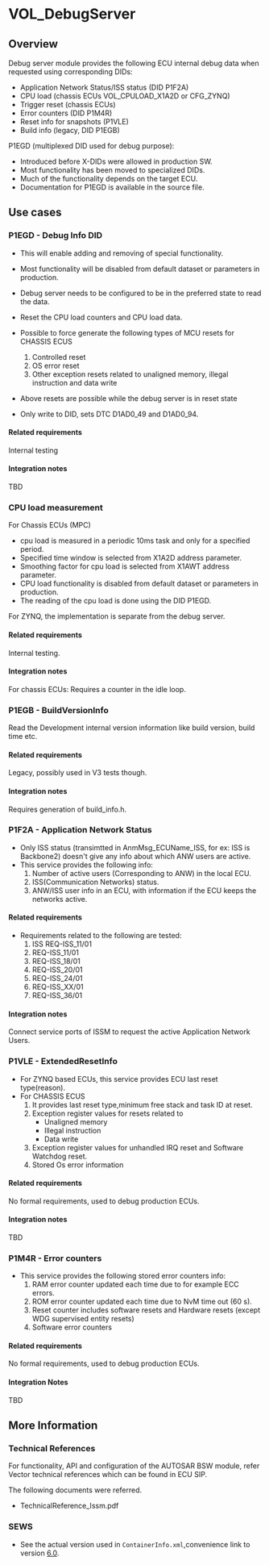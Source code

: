 # VOL_DebugServer

## Overview

Debug server module provides the following ECU internal debug data when requested using corresponding DIDs:

* Application Network Status/ISS status (DID P1F2A)
* CPU load (chassis ECUs VOL_CPULOAD_X1A2D or CFG_ZYNQ)
* Trigger reset (chassis ECUs)
* Error counters (DID P1M4R)
* Reset info for snapshots (P1VLE)
* Build info (legacy, DID P1EGB)

P1EGD (multiplexed DID used for debug purpose):
* Introduced before X-DIDs were allowed in production SW.
* Most functionality has been moved to specialized DIDs.
* Much of the functionality depends on the target ECU.
* Documentation for P1EGD is available in the source file.

## Use cases

### P1EGD - Debug Info DID

* This will enable adding and removing of special functionality.
* Most functionality will be disabled from default dataset or parameters in production.
* Debug server needs to be configured to be in the preferred state to read the data.

* Reset the CPU load counters and CPU load data.
* Possible to force generate the following types of MCU resets for CHASSIS ECUS
    1. Controlled reset
    2. OS error reset
    3. Other exception resets related to unaligned memory, illegal instruction and data write
* Above resets are possible while the debug server is in reset state
* Only write to DID, sets DTC D1AD0_49 and D1AD0_94.

#### Related requirements

Internal testing

#### Integration notes

TBD

### CPU load measurement

For Chassis ECUs (MPC)
* cpu load is measured in a periodic 10ms task and only for a specified period.
* Specified time window is selected from X1A2D address parameter.
* Smoothing factor for cpu load is selected from X1AWT address parameter.
* CPU load functionality is disabled from default dataset or parameters in production.
* The reading of the cpu load is done using the DID P1EGD.

For ZYNQ, the implementation is separate from the debug server.

#### Related requirements

Internal testing.

#### Integration notes

For chassis ECUs: Requires a counter in the idle loop.

### P1EGB - BuildVersionInfo

Read the Development internal version information like build version, build time etc.

#### Related requirements

Legacy, possibly used in V3 tests though.

#### Integration notes

Requires generation of build_info.h.

### P1F2A - Application Network Status

* Only ISS status (transimtted in AnmMsg_ECUName_ISS, for ex: ISS is Backbone2)
doesn't give any info about which ANW users are active.
* This service provides the following info:
    1. Number of active users (Corresponding to ANW) in the local ECU.
    2. ISS(Communication Networks) status.
    3. ANW/ISS user info in an ECU, with information if the ECU keeps the networks active.

#### Related requirements

* Requirements related to the following are tested:
    1. ISS REQ-ISS_11/01
    2. REQ-ISS_11/01
    3. REQ-ISS_18/01
    4. REQ-ISS_20/01
    5. REQ-ISS_24/01
    6. REQ-ISS_XX/01
    7. REQ-ISS_36/01 

#### Integration notes

Connect service ports of ISSM to request the active Application Network Users.

### P1VLE - ExtendedResetInfo

* For ZYNQ based ECUs, this service provides ECU last reset type(reason).
* For CHASSIS ECUS
    1. It provides last reset type,minimum free stack and task ID at reset.
    2. Exception register values for resets related to
        * Unaligned memory
        * Illegal instruction
        * Data write
    3. Exception register values for unhandled IRQ reset and Software Watchdog reset.
    4. Stored Os error information

#### Related requirements

No formal requirements, used to debug production ECUs.

#### Integration notes

TBD

### P1M4R - Error counters

* This service provides the following stored error counters info:
    1. RAM error counter updated each time due to for example ECC errors.
    2. ROM error counter updated each time due to NvM time out (60 s).
    3. Reset counter includes software resets and Hardware resets
	(except WDG supervised entity resets)
    4. Software error counters

#### Related requirements

No formal requirements, used to debug production ECUs.

#### Integration Notes

TBD

## More Information

### Technical References

For functionality, API and configuration of the AUTOSAR BSW module, refer
Vector technical references which can be found in ECU SIP.

The following documents were referred.

* TechnicalReference_Issm.pdf

### SEWS

* See the actual version used in `ContainerInfo.xml`,convenience link to version [6.0](https://sews.volvo.net/Sews2/ViewData/ViewContainerData.aspx?ContainerId=26026).
